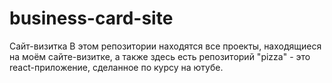 # business-card-site
Сайт-визитка
В этом репозитории находятся все проекты, находящиеся на моём сайте-визитке, а также здесь есть репозиторий "pizza" - это react-приложение, сделанное по курсу на ютубе.
